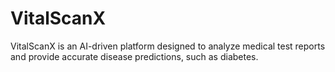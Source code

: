 # VitalScanX
VitalScanX is an AI-driven platform designed to analyze medical test reports and provide accurate disease predictions, such as diabetes.

